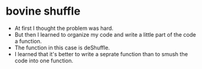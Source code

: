 # bovine shuffle

- At first I thought the problem was hard. 
- But then I learned to organize my code and write a little part of the code a function. 
- The function in this case is deShuffle. 
- I learned that it's better to write a seprate function than to smush the code into one function. 